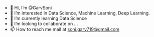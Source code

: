 - 👋 Hi, I’m @GarvSoni
- 👀 I’m interested in Data Science, Machine Learning, Deep Learning.
- 🌱 I’m currently learning Data Science 
- 💞️ I’m looking to collaborate on ...
- 📫 How to reach me mail at soni.garv719@gmail.com

<!---
GarvSoni/GarvSoni is a ✨ special ✨ repository because its `README.md` (this file) appears on your GitHub profile.
You can click the Preview link to take a look at your changes.
--->
